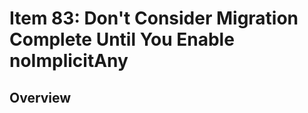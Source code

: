 # Item 83: Don't Consider Migration Complete Until You Enable noImplicitAny

## Overview


<!-- References -->
